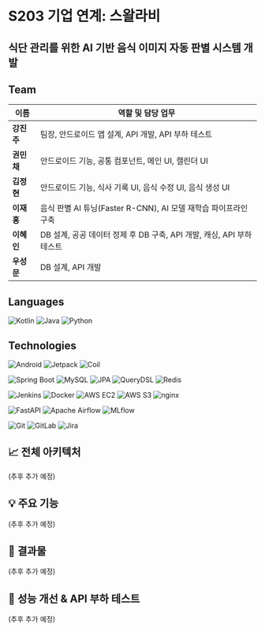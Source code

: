 # S203 기업 연계: 스왈라비
## 식단 관리를 위한 AI 기반 음식 이미지 자동 판별 시스템 개발

## Team
| 이름      | 역할 및 담당 업무                                      |
| ------- | ----------------------------------------------------- |
| **강진주** | 팀장, 안드로이드 앱 설계, API 개발, API 부하 테스트   |
| **권민채** | 안드로이드 기능, 공통 컴포넌트, 메인 UI, 캘린더 UI        |        
| **김정현** | 안드로이드 기능, 식사 기록 UI, 음식 수정 UI, 음식 생성 UI   |
| **이재홍** | 음식 판별 AI 튜닝(Faster R-CNN), AI 모델 재학습 파이프라인 구축 |
| **이혜인** | DB 설계, 공공 데이터 정제 후 DB 구축, API 개발, 캐싱, API 부하 테스트 |
| **우성문** | DB 설계, API 개발 |


## Languages
![Kotlin](https://img.shields.io/badge/Kotlin-7F52FF?style=flat-square&logo=kotlin&logoColor=white)
![Java](https://img.shields.io/badge/Java-ED8B00?style=flat-square&logo=java&logoColor=white)
![Python](https://img.shields.io/badge/Python-3776AB?style=flat-square&logo=python&logoColor=white)

## Technologies
![Android](https://img.shields.io/badge/Android-3DDC84?style=flat-square&logo=android&logoColor=white)
![Jetpack](https://img.shields.io/badge/Jetpack-4285F4?style=flat-square&logo=android&logoColor=white)
![Coil](https://img.shields.io/badge/Coil-FF5A5F?style=flat-square&logo=android&logoColor=white)



![Spring Boot](https://img.shields.io/badge/Spring%20Boot-6DB33F?style=flat-square&logo=springboot&logoColor=white)
![MySQL](https://img.shields.io/badge/MySQL-4479A1?style=flat-square&logo=mysql&logoColor=white)
![JPA](https://img.shields.io/badge/JPA-59666C?style=flat-square&logo=hibernate&logoColor=white)
![QueryDSL](https://img.shields.io/badge/QueryDSL-007ACC?style=flat-square&logo=java&logoColor=white)
![Redis](https://img.shields.io/badge/Redis-DC382D?style=flat-square&logo=redis&logoColor=white)


![Jenkins](https://img.shields.io/badge/Jenkins-D24939?style=flat-square&logo=jenkins&logoColor=white)
![Docker](https://img.shields.io/badge/Docker-2496ED?style=flat-square&logo=docker&logoColor=white)
![AWS EC2](https://img.shields.io/badge/AWS%20EC2-EF6C00?style=flat-square&logo=amazonaws&logoColor=white)
![AWS S3](https://img.shields.io/badge/AWS%20S3-D32f2F?style=flat-square&logo=amazonaws&logoColor=white)
![nginx](https://img.shields.io/badge/nginx-009639?style=flat-square&logo=nginx&logoColor=white)


![FastAPI](https://img.shields.io/badge/FastAPI-009688?style=flat-square&logo=fastapi&logoColor=white)
![Apache Airflow](https://img.shields.io/badge/Apache%20Airflow-017CEE?style=flat-square&logo=apacheairflow&logoColor=white)
![MLflow](https://img.shields.io/badge/MLflow-02010A?style=flat-square&logo=mlflow&logoColor=white)


![Git](https://img.shields.io/badge/Git-F05032?style=flat-square&logo=git&logoColor=white)
![GitLab](https://img.shields.io/badge/GitLab-FCA121?style=flat-square&logo=gitlab&logoColor=white)
![Jira](https://img.shields.io/badge/Jira-0052CC?style=flat-square&logo=jira&logoColor=white)


## 📈 전체 아키텍처
(추후 추가 예정)


## 💡 주요 기능
(추후 추가 예정)


## 💎 결과물
(추후 추가 예정)


## 🚀 성능 개선 & API 부하 테스트
(추후 추가 예정)

